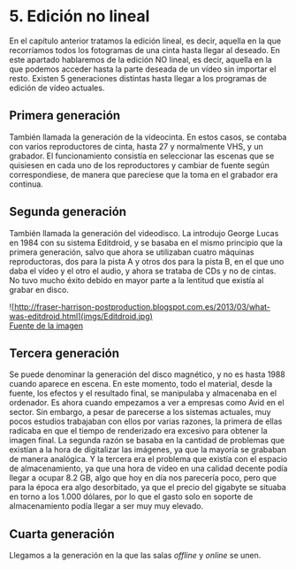 # 5. Edición no lineal
En el capítulo anterior tratamos la edición lineal, es decir, aquella en la que recorríamos todos los fotogramas de una cinta hasta llegar al deseado. En este apartado hablaremos de la edición NO lineal, es decir, aquella en la que podemos acceder hasta la parte deseada de un vídeo sin importar el resto. Existen 5 generaciones distintas hasta llegar a los programas de edición de vídeo actuales.

## Primera generación
También llamada la generación de la videocinta. En estos casos, se contaba con varios reproductores de cinta, hasta 27 y normalmente VHS, y un grabador. El funcionamiento consistía en seleccionar las escenas que se quisiesen en cada uno de los reproductores y cambiar de fuente según correspondiese, de manera que pareciese que la toma en el grabador era continua.

## Segunda generación
También llamada la generación del videodisco. La introdujo George Lucas en 1984 con su sistema Editdroid, y se basaba en el mismo principio que la primera generación, salvo que ahora se utilizaban cuatro máquinas reproductoras, dos para la pista A y otros dos para la pista B, en el que uno daba el vídeo y el otro el audio, y ahora se trataba de CDs y no de cintas. No tuvo mucho éxito debido en mayor parte a la lentitud que existía al grabar en disco.

![http://fraser-harrison-postproduction.blogspot.com.es/2013/03/what-was-editdroid.html](imgs/Editdroid.jpg)  
[Fuente de la imagen](http://fraser-harrison-postproduction.blogspot.com.es/2013/03/what-was-editdroid.html)

## Tercera generación
Se puede denominar la generación del disco magnético, y no es hasta 1988 cuando aparece en escena. En este momento, todo el material, desde la fuente, los efectos y el resultado final, se manipulaba y almacenaba en el ordenador. Es ahora cuando empezamos a ver a empresas como Avid en el sector. Sin embargo, a pesar de parecerse a los sistemas actuales, muy pocos estudios trabajaban con ellos por varias razones, la primera de ellas radicaba en que el tiempo de renderizado era excesivo para obtener la imagen final. La segunda razón se basaba en la cantidad de problemas que existían a la hora de digitalizar las imágenes, ya que la mayoría se grababan de manera analógica. Y la tercera era el problema que existía con el espacio de almacenamiento, ya que una hora de vídeo en una calidad decente podía llegar a ocupar 8.2 GB, algo que hoy en día nos parecería poco, pero que para la época era algo desorbitado, ya que el precio del gigabyte se situaba en torno a los 1.000 dólares, por lo que el gasto solo en soporte de almacenamiento podía llegar a ser muy muy elevado.

## Cuarta generación
Llegamos a la generación en la que las salas _offline_ y _online_ se unen. 
